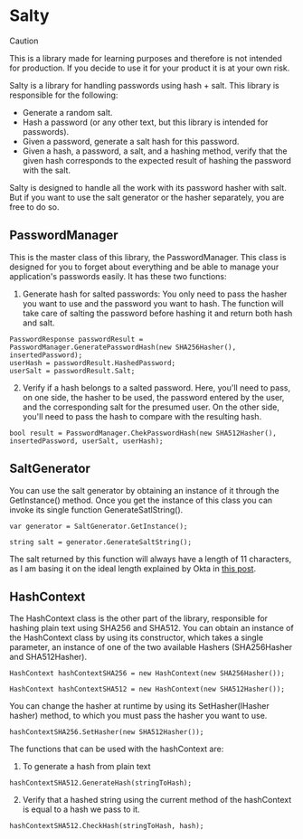 # Salty

>[!CAUTION]
>This is a library made for learning purposes and therefore is not intended for production. If you decide to use it for your product it is at your own risk.

Salty is a library for handling passwords using hash + salt. This library is responsible for the following:

- Generate a random salt.
- Hash a password (or any other text, but this library is intended for passwords).
- Given a password, generate a salt hash for this password.
- Given a hash, a password, a salt, and a hashing method, verify that the given hash corresponds to the expected result of hashing the password with the salt.

Salty is designed to handle all the work with its password hasher with salt. But if you want to use the salt generator or the hasher separately, you are free to do so.

## PasswordManager

This is the master class of this library, the PasswordManager. This class is designed for you to forget about everything and be able to manage your application's passwords easily. It has these two functions:

1. Generate hash for salted passwords: You only need to pass the hasher you want to use and the password you want to hash. The function will take care of salting the password before hashing it and return both hash and salt.
```
PasswordResponse passwordResult = PasswordManager.GeneratePasswordHash(new SHA256Hasher(), insertedPassword);
userHash = passwordResult.HashedPassword;
userSalt = passwordResult.Salt;
```
2. Verify if a hash belongs to a salted password. Here, you'll need to pass, on one side, the hasher to be used, the password entered by the user, and the corresponding salt for the presumed user. On the other side, you'll need to pass the hash to compare with the resulting hash.
```
bool result = PasswordManager.ChekPasswordHash(new SHA512Hasher(), insertedPassword, userSalt, userHash);
```

## SaltGenerator

You can use the salt generator by obtaining an instance of it through the GetInstance() method. Once you get the instance of this class you can invoke its single function GenerateSatlString().

```
var generator = SaltGenerator.GetInstance();

string salt = generator.GenerateSaltString();
```

The salt returned by this function will always have a length of 11 characters, as I am basing it on the ideal length explained by Okta in [this post](https://auth0.com/blog/adding-salt-to-hashing-a-better-way-to-store-passwords/).

## HashContext

The HashContext class is the other part of the library, responsible for hashing plain text using SHA256 and SHA512. You can obtain an instance of the HashContext class by using its constructor, which takes a single parameter, an instance of one of the two available Hashers (SHA256Hasher and SHA512Hasher).

```
HashContext hashContextSHA256 = new HashContext(new SHA256Hasher());

HashContext hashContextSHA512 = new HashContext(new SHA512Hasher());
```

You can change the hasher at runtime by using its SetHasher(IHasher hasher) method, to which you must pass the hasher you want to use.

```
hashContextSHA256.SetHasher(new SHA512Hasher());
```

The functions that can be used with the hashContext are:

1. To generate a hash from plain text 
```
hashContextSHA512.GenerateHash(stringToHash);
```
2. Verify that a hashed string using the current method of the hashContext is equal to a hash we pass to it.
```
hashContextSHA512.CheckHash(stringToHash, hash);
```

